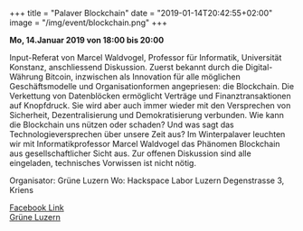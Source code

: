 +++
title = "Palaver Blockchain"
date = "2019-01-14T20:42:55+02:00"
image = "/img/event/blockchain.png"
+++

<b>Mo, 14.Januar 2019 von 18:00 bis 20:00</b>

Input-Referat von Marcel Waldvogel, Professor für Informatik, Universität Konstanz, anschliessend Diskussion. Zuerst bekannt durch die Digital-Währung Bitcoin, inzwischen als Innovation für alle möglichen Geschäftsmodelle und Organisationformen angepriesen: die Blockchain. Die Verkettung von Datenblöcken ermöglicht Verträge und Finanztransaktionen auf Knopfdruck. Sie wird aber auch immer wieder mit den Versprechen von Sicherheit, Dezentralisierung und Demokratisierung verbunden. Wie kann die Blockchain uns nützen oder schaden? Und was sagt das Technologieversprechen über unsere Zeit aus? Im Winterpalaver leuchten wir mit Informatikprofessor Marcel Waldvogel das Phänomen Blockchain aus gesellschaftlicher Sicht aus. Zur offenen Diskussion sind alle eingeladen, technisches Vorwissen ist nicht nötig.


Organisator: Grüne Luzern
Wo: Hackspace Labor Luzern
Degenstrasse 3, Kriens


<a href="https://www.facebook.com/events/599845333769557/">Facebook Link</a> <br>
<a href="http://www.gruene-luzern.ch">Grüne Luzern</a> <br>


